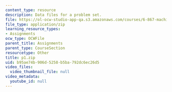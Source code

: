 ```yaml
---
content_type: resource
description: Data files for a problem set.
file: https://ol-ocw-studio-app-qa.s3.amazonaws.com/courses/6-867-machine-learning-fall-2006/b95ae74b906d5258b5ba792dc6ec26d5_p1.zip
file_type: application/zip
learning_resource_types:
- Assignments
ocw_type: OCWFile
parent_title: Assignments
parent_type: CourseSection
resourcetype: Other
title: p1.zip
uid: b95ae74b-906d-5258-b5ba-792dc6ec26d5
video_files:
  video_thumbnail_file: null
video_metadata:
  youtube_id: null
---
```

